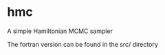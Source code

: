 hmc
=====

A simple Hamiltonian MCMC sampler


The fortran version can be found in the src/ directory
